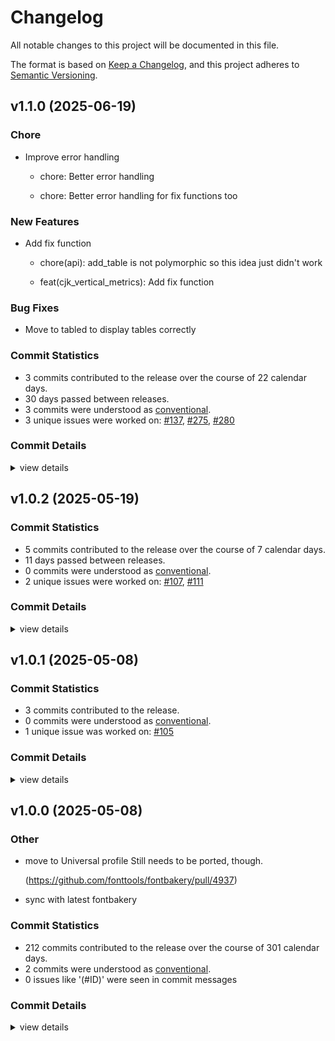 # Changelog

All notable changes to this project will be documented in this file.

The format is based on [Keep a Changelog](https://keepachangelog.com/en/1.0.0/),
and this project adheres to [Semantic Versioning](https://semver.org/spec/v2.0.0.html).

## v1.1.0 (2025-06-19)

### Chore

 - <csr-id-f44be5515dcaea17b96b1df7a4b11407561d0c17/> Improve error handling
   * chore: Better error handling
   
   * chore: Better error handling for fix functions too

### New Features

 - <csr-id-ea5107c15304c96b035aab80551ce8ddb7e7e98b/> Add fix function
   * chore(api): add_table is not polymorphic so this idea just didn't work
   
   * feat(cjk_vertical_metrics): Add fix function

### Bug Fixes

 - <csr-id-bc48fb1bc721e5b8b59780900e75c6e3ed177409/> Move to tabled to display tables correctly

### Commit Statistics

<csr-read-only-do-not-edit/>

 - 3 commits contributed to the release over the course of 22 calendar days.
 - 30 days passed between releases.
 - 3 commits were understood as [conventional](https://www.conventionalcommits.org).
 - 3 unique issues were worked on: [#137](https://github.com/fonttools/fontspector/issues/137), [#275](https://github.com/fonttools/fontspector/issues/275), [#280](https://github.com/fonttools/fontspector/issues/280)

### Commit Details

<csr-read-only-do-not-edit/>

<details><summary>view details</summary>

 * **[#137](https://github.com/fonttools/fontspector/issues/137)**
    - Move to tabled to display tables correctly ([`bc48fb1`](https://github.com/fonttools/fontspector/commit/bc48fb1bc721e5b8b59780900e75c6e3ed177409))
 * **[#275](https://github.com/fonttools/fontspector/issues/275)**
    - Improve error handling ([`f44be55`](https://github.com/fonttools/fontspector/commit/f44be5515dcaea17b96b1df7a4b11407561d0c17))
 * **[#280](https://github.com/fonttools/fontspector/issues/280)**
    - Add fix function ([`ea5107c`](https://github.com/fonttools/fontspector/commit/ea5107c15304c96b035aab80551ce8ddb7e7e98b))
</details>

## v1.0.2 (2025-05-19)

### Commit Statistics

<csr-read-only-do-not-edit/>

 - 5 commits contributed to the release over the course of 7 calendar days.
 - 11 days passed between releases.
 - 0 commits were understood as [conventional](https://www.conventionalcommits.org).
 - 2 unique issues were worked on: [#107](https://github.com/fonttools/fontspector/issues/107), [#111](https://github.com/fonttools/fontspector/issues/111)

### Commit Details

<csr-read-only-do-not-edit/>

<details><summary>view details</summary>

 * **[#107](https://github.com/fonttools/fontspector/issues/107)**
    - Move to fontations crate ([`da2830b`](https://github.com/fonttools/fontspector/commit/da2830ba694bf3379142a81dad043031e1c39f35))
 * **[#111](https://github.com/fonttools/fontspector/issues/111)**
    - Include most of the fixes from gftools-fix ([`2de6875`](https://github.com/fonttools/fontspector/commit/2de68751c8c4da8c29f9e46d444280cdf478c6b2))
 * **Uncategorized**
    - Release fontspector-profile-universal v1.0.2 ([`768ee53`](https://github.com/fonttools/fontspector/commit/768ee534822c8a8a9bce8cc6f80e8bc0a702d0ed))
    - Release fontspector-profile-googlefonts v1.0.2, fontspector-profile-universal v1.0.2 ([`d26f105`](https://github.com/fonttools/fontspector/commit/d26f105058189e6baa1ccd726d2151851e4e7d85))
    - Release fontspector-profile-opentype v1.0.2, fontspector-profile-googlefonts v1.0.2, fontspector-profile-universal v1.0.2 ([`fd2d019`](https://github.com/fonttools/fontspector/commit/fd2d0197d3918c1f74890b69fed4fe49ac8a3408))
</details>

## v1.0.1 (2025-05-08)

### Commit Statistics

<csr-read-only-do-not-edit/>

 - 3 commits contributed to the release.
 - 0 commits were understood as [conventional](https://www.conventionalcommits.org).
 - 1 unique issue was worked on: [#105](https://github.com/fonttools/fontspector/issues/105)

### Commit Details

<csr-read-only-do-not-edit/>

<details><summary>view details</summary>

 * **[#105](https://github.com/fonttools/fontspector/issues/105)**
    - Fix font_version parsing ([`cbf7b4b`](https://github.com/fonttools/fontspector/commit/cbf7b4bdd0cc30ddda32c919cbbae9a5e0e09cd2))
 * **Uncategorized**
    - Release fontspector-checkhelper v1.0.1, fontspector-profile-opentype v1.0.1, fontspector-profile-googlefonts v1.0.1, fontspector-profile-universal v1.0.1 ([`6ee7aed`](https://github.com/fonttools/fontspector/commit/6ee7aeda28e6961710b748e346cc1cc8c3e26b82))
    - Add changelogs ([`8b511ed`](https://github.com/fonttools/fontspector/commit/8b511eda27d0f3c7bb9e1f21d9749585e35c2fce))
</details>

## v1.0.0 (2025-05-08)

<csr-id-7cc0e15f42ffbf1d512f2fa50d42fe12ba3aca44/>
<csr-id-d7968d62b6271d79869a3ebf34c1d20365482c6c/>

### Other

 - <csr-id-7cc0e15f42ffbf1d512f2fa50d42fe12ba3aca44/> move to Universal profile
   Still needs to be ported, though.
   
   (https://github.com/fonttools/fontbakery/pull/4937)
 - <csr-id-d7968d62b6271d79869a3ebf34c1d20365482c6c/> sync with latest fontbakery

### Commit Statistics

<csr-read-only-do-not-edit/>

 - 212 commits contributed to the release over the course of 301 calendar days.
 - 2 commits were understood as [conventional](https://www.conventionalcommits.org).
 - 0 issues like '(#ID)' were seen in commit messages

### Commit Details

<csr-read-only-do-not-edit/>

<details><summary>view details</summary>

 * **Uncategorized**
    - Merge pull request #102 from fonttools/release-prep ([`e5435f4`](https://github.com/fonttools/fontspector/commit/e5435f4ab282338ccc818daca8dacf543de27022))
    - Prepare for release ([`7bc8c9f`](https://github.com/fonttools/fontspector/commit/7bc8c9ff57581c560d64c092c210255ab47247b7))
    - Read profile cargo files for release ([`5fe1c5a`](https://github.com/fonttools/fontspector/commit/5fe1c5aff636944c257ec25b19004426660db0c2))
    - Prep for 1.0.0 release ([`c1ef822`](https://github.com/fonttools/fontspector/commit/c1ef822c860b8dd53b363c9b69201981c75f757c))
    - Merge pull request #99 from fonttools/rich-metadata ([`dfd2c49`](https://github.com/fonttools/fontspector/commit/dfd2c49e542a5c5def5929c6c5e5dbd30e5015bb))
    - Stupid newline fix ([`1a30fa0`](https://github.com/fonttools/fontspector/commit/1a30fa05c32bf1e6cf0bfbf2f274a09f8170772e))
    - Merge pull request #96 from fonttools/non-ink-characters ([`1577008`](https://github.com/fonttools/fontspector/commit/15770084eaa140071658b5b6157ceb8174c8eb3a))
    - Move AnythingPen -> HasInkPen ([`3ca0531`](https://github.com/fonttools/fontspector/commit/3ca05318046d24109aa3404c9158c55ed9293159))
    - Merge pull request #88 from fonttools/reduce-false-positives ([`dcf298d`](https://github.com/fonttools/fontspector/commit/dcf298d93ad3abe68d4f520f8e980914eb74c008))
    - Only warn once per feature ([`18e2ccd`](https://github.com/fonttools/fontspector/commit/18e2ccd33a5ff938ffa30a0bb50f0c1bde080fe0))
    - Merge pull request #80 from fonttools/dependency-hell ([`b8ec37d`](https://github.com/fonttools/fontspector/commit/b8ec37d7d52f440fc2d6a9470ee2d3056df2d94c))
    - Reformat ([`ab0a4e4`](https://github.com/fonttools/fontspector/commit/ab0a4e4a5bbd316783438d0337782090a03e0a3f))
    - Use skrifa::raw instead of read_fonts, pin deps ([`76eacb7`](https://github.com/fonttools/fontspector/commit/76eacb755b79772e761b832b8fe8983af81e07fa))
    - Merge pull request #63 from LuxxxLucy/lucy-multiple-proposal-br ([`2d675d5`](https://github.com/fonttools/fontspector/commit/2d675d5bfe5cdb3de99e1a2cf8c65964c144bc52))
    - Add fontwerk check ([`c01b612`](https://github.com/fonttools/fontspector/commit/c01b612302e66f7da9d59e33f42f84e8ed345aea))
    - Unreachable_subsetting ([`3bd965f`](https://github.com/fonttools/fontspector/commit/3bd965f6874955e4a45fb782f50eaff3a6862997))
    - Warn about decomposing components in variable font ([`6984523`](https://github.com/fonttools/fontspector/commit/6984523892f273e660d0ab5f9af165b30de5fff8))
    - Allow for chaining hotfixes ([`9543e3d`](https://github.com/fonttools/fontspector/commit/9543e3da857864027bc6e69d86b52b2d6fd4500b))
    - Handle transforms correctly when decomposing ([`2ee4431`](https://github.com/fonttools/fontspector/commit/2ee44315895bac888a0520e1d6654d3e556e46df))
    - Make nested components fix depth first (still other problems to fix here) ([`0463a58`](https://github.com/fonttools/fontspector/commit/0463a586161221f4498b96df0068b1a97217ca13))
    - Update the checks ([`4110dcf`](https://github.com/fonttools/fontspector/commit/4110dcfd1c79131aea9893523b50e0b0bdfd2f95))
    - Hotfix nested components ([`f928774`](https://github.com/fonttools/fontspector/commit/f928774222d364f0fa48428fa16725139a282f54))
    - Latest read-fonts API ([`47a5310`](https://github.com/fonttools/fontspector/commit/47a531036503433ae38f78ef4fad98cf76536bf7))
    - Redo the way configuration files work to match fontbakery ([`bf2dac6`](https://github.com/fonttools/fontspector/commit/bf2dac6551472828c04519afe502440f870945f0))
    - Transform decomposed components hotfix ([`53583ba`](https://github.com/fonttools/fontspector/commit/53583ba214dcfbaac529391df056a5692d8ce4bb))
    - Use namecheck API ([`2be2e5d`](https://github.com/fonttools/fontspector/commit/2be2e5d8853687a1ae66916ad1d17713b5e6e302))
    - New clippy found new lints! ([`1933d0a`](https://github.com/fonttools/fontspector/commit/1933d0a7835610c4c59e2ca272696789320992e9))
    - Run cargo fmt ([`a97b2a9`](https://github.com/fonttools/fontspector/commit/a97b2a96d2ffbf6fab861b842096159d666a4dc9))
    - Neater repo organization (universal profile) ([`20504e5`](https://github.com/fonttools/fontspector/commit/20504e5488f0a59a01a6812f6cbb7cbec5c3d59b))
    - Hashbrown is just faster ([`dbf0907`](https://github.com/fonttools/fontspector/commit/dbf09072a4541938696440ef7a394dbc644146fc))
    - Oops missing checks ([`56a1792`](https://github.com/fonttools/fontspector/commit/56a1792cf3fed7fbc27b0c80725fa44585e0f10e))
    - Use profile builder in Universal profile ([`d42afd6`](https://github.com/fonttools/fontspector/commit/d42afd60144ed575f26cddcb42f4ba77d8bd4314))
    - Move alt_caron to universal ([`d3f4035`](https://github.com/fonttools/fontspector/commit/d3f4035c1b67c7749600d124e5e97f7fd0f19d2c))
    - Share some crates, add axis registry ([`683ec0e`](https://github.com/fonttools/fontspector/commit/683ec0eeb3a0b1d34fc13c4935d448489be0fd58))
    - Vttclean is now merged into unwanted_tables ([`1fbf4f8`](https://github.com/fonttools/fontspector/commit/1fbf4f841c2dc7dcb87c77bc81a956caddbc8e66))
    - Left to port: 'overlapping_path_segments' ([`8d4c2ea`](https://github.com/fonttools/fontspector/commit/8d4c2ea1e8504c4d69e75af2f219ba383c26d485))
    - Move to Universal profile ([`7cc0e15`](https://github.com/fonttools/fontspector/commit/7cc0e15f42ffbf1d512f2fa50d42fe12ba3aca44))
    - Varfont/duplexed_axis_reflow was already ported ([`8da0603`](https://github.com/fonttools/fontspector/commit/8da060360bc2d3709d671e7319bca281e7e174aa))
    - Googlefonts/varfont/bold_wght_coord => varfont/bold_wght_coord ([`c040fe0`](https://github.com/fonttools/fontspector/commit/c040fe032d87f2db4f2546f2b9ae53fc524c4181))
    - Migrate render_own_name to GoogleFonts profile ([`220d710`](https://github.com/fonttools/fontspector/commit/220d71044c2ee91c7ff7b78b71231b04a4e3bdcb))
    - No_debugging_tables was merged into unwanted_tables ([`03880af`](https://github.com/fonttools/fontspector/commit/03880af0747dff248a689cd085da1860ba6bdbb9))
    - [name/italic_names] on Universal profile seems to be Google Fonts specific ([`c9408e9`](https://github.com/fonttools/fontspector/commit/c9408e9fff0c0429c5fc3b4882560f45fe66b5fa))
    - Sort ([`48c0b78`](https://github.com/fonttools/fontspector/commit/48c0b7839da8e5b581ee022cabb0e638facfb81f))
    - Stat_has_axis_value_tables / inconsistencies_between_fvar_STAT ([`ed2aa43`](https://github.com/fonttools/fontspector/commit/ed2aa43f514c6f340a8db6a5b9924f4ebd431c55))
    - Opentype/gpos_kerning_info => gpos_kerning_info (Universal profile) ([`854af14`](https://github.com/fonttools/fontspector/commit/854af14cacb2c785ac5f27e8fc64bd2b8c966743))
    - Rename glyf_nested_components to nested_components ([`e3ec242`](https://github.com/fonttools/fontspector/commit/e3ec242efc48a0b936333e38078e47e90fd184c9))
    - Sync with latest fontbakery ([`d7968d6`](https://github.com/fonttools/fontspector/commit/d7968d62b6271d79869a3ebf34c1d20365482c6c))
    - Use cache to determine codepoints in font ([`0514efc`](https://github.com/fonttools/fontspector/commit/0514efcf5e99d3c157fad5795816183d8f84e091))
    - Hey, unique_glyphnames is unnecessary now ([`70db0ef`](https://github.com/fonttools/fontspector/commit/70db0eff4f05e27f3b69500e49b3598c0eb6a54a))
    - Remove noise ([`bbd6894`](https://github.com/fonttools/fontspector/commit/bbd6894ea17cf58f986826acf846b0cb3048dd51))
    - Expose the checks so docs can be built ([`911e557`](https://github.com/fonttools/fontspector/commit/911e55758ecf2fc7c21f62eb470f0d42c9668723))
    - Another super-long title ([`85c016b`](https://github.com/fonttools/fontspector/commit/85c016b610c66e7a35d89700114496e0609c5be7))
    - Don't use cmap manually, use skrifa ([`b2357df`](https://github.com/fonttools/fontspector/commit/b2357dfa77de6b2e1016dc5d812c036b929cf156))
    - Duplexed_axes_reflow urgh urgh urgh ([`d5ed74b`](https://github.com/fonttools/fontspector/commit/d5ed74b8bfea97aebfed0fa7e6b74e0237e5d424))
    - Isolate the *madness* behind an API function ([`8235ad1`](https://github.com/fonttools/fontspector/commit/8235ad10aa928c5d45e0bcc0f4b4b0ef09ee17ae))
    - Give up on that check ([`eaa5244`](https://github.com/fonttools/fontspector/commit/eaa52447ddc4a42e26b6430841a43026870d8a48))
    - Ligature carets ([`907d865`](https://github.com/fonttools/fontspector/commit/907d86521eb790c234ca8b471753549c400fdfad))
    - Contour_count ([`c4b7e2b`](https://github.com/fonttools/fontspector/commit/c4b7e2bd20bcb691b9dd431eedf8c2be962fc6ba))
    - Reorg profile ([`2e97ee1`](https://github.com/fonttools/fontspector/commit/2e97ee14fda61b24d055ad6f8cbd6c8a951189c9))
    - No fontdata_namecheck for WASM ([`3b0e5f0`](https://github.com/fonttools/fontspector/commit/3b0e5f03b889f4710c583c74ca46122312866260))
    - Wrong title ([`f3a66dc`](https://github.com/fonttools/fontspector/commit/f3a66dc110237463ab5bd25992ebcad49d20cfa0))
    - Fontdata_namecheck ([`669b9ad`](https://github.com/fonttools/fontspector/commit/669b9adc66079ae21bea5f9754c1e304cda62d17))
    - Tabular_kerning ([`8253254`](https://github.com/fonttools/fontspector/commit/8253254bbd099e1c4aee1f5ae63f749fc30b27d9))
    - Varfont_instances_in_order ([`b41e00a`](https://github.com/fonttools/fontspector/commit/b41e00a9d38998f8372bc487e8046989319436b2))
    - File_size ([`a74c5e4`](https://github.com/fonttools/fontspector/commit/a74c5e401c4f588dc27fa0a4cb8b839500c1b80d))
    - Vtt_volt_data, reorg profile ([`0de3e26`](https://github.com/fonttools/fontspector/commit/0de3e268cf9ecfd5c151c76add3e6d2755750d15))
    - Smallcaps_before_ligatures ([`b118298`](https://github.com/fonttools/fontspector/commit/b118298fcb50315f4c4b52132ed140b3f08b5673))
    - Missing_small_caps_glyphs implementation ([`2c585f4`](https://github.com/fonttools/fontspector/commit/2c585f41a61eab465923d584ed8a152c749e1404))
    - Use new GetSubstitutionMap trait ([`d43a5e2`](https://github.com/fonttools/fontspector/commit/d43a5e2945fbbf9ceb0ee1d6a53ec09e109e77d3))
    - Unreachable glyphs check ([`9d227ef`](https://github.com/fonttools/fontspector/commit/9d227efee1d5f39130813158c1be52f602b166e9))
    - Reorder profile ([`1c6cfeb`](https://github.com/fonttools/fontspector/commit/1c6cfeb9f7211965ad25edd8a8980f1c467e846f))
    - Improve reporting ([`6d9c838`](https://github.com/fonttools/fontspector/commit/6d9c8386979b699fd8da4ee46a0cf65ddc341bcc))
    - More dehinting ([`3edb308`](https://github.com/fonttools/fontspector/commit/3edb3086741e084900986211a8d1bb6e74d04331))
    - Bit more progress but stymied by the API ([`0512dbb`](https://github.com/fonttools/fontspector/commit/0512dbb630c1f46ce0749da5f37b5426bce61147))
    - Don't freetype on wasm ([`2e8740a`](https://github.com/fonttools/fontspector/commit/2e8740a79574151040092f41e19f18783127ac9f))
    - Freetype_rasterizer ([`faa2aba`](https://github.com/fonttools/fontspector/commit/faa2aba767a5404ef1cd5d2850b74d02eaa26a18))
    - Empty_letters ([`51b0b33`](https://github.com/fonttools/fontspector/commit/51b0b337b08ddd4391df6dbea58aa59a9eaf8be5))
    - Hinting_impact ([`5537d2a`](https://github.com/fonttools/fontspector/commit/5537d2a8245805bc2eaf41d70db8f55fcfcbdec9))
    - Legacy_accents ([`bedab08`](https://github.com/fonttools/fontspector/commit/bedab08451ca212e82560a75dc5831506f9810fc))
    - Math_signs_width ([`0a47714`](https://github.com/fonttools/fontspector/commit/0a47714d0fee21fab0149c0d1e82f7c08a45c657))
    - Rearrange some checks ([`d271eb0`](https://github.com/fonttools/fontspector/commit/d271eb022dfbf27ee90827ab01a10a1b5b23c3ce))
    - More micro-optimizations ([`7886854`](https://github.com/fonttools/fontspector/commit/788685487526a9d2d10a4b4466c59ebe307bd432))
    - Optimizations ([`2c52e34`](https://github.com/fonttools/fontspector/commit/2c52e3460b55d399054917b42b8a5c0eeb6a4ea7))
    - Optimizations ([`dc71848`](https://github.com/fonttools/fontspector/commit/dc7184813e71e56c302d84bb18a06f9ae37747c8))
    - Empty_glyph_on_gid1_for_colrv0 ([`483c66c`](https://github.com/fonttools/fontspector/commit/483c66ce8aca43af4d40ef4e649490176e03eff6))
    - Cjk_not_enough_glyphs ([`b40cc36`](https://github.com/fonttools/fontspector/commit/b40cc3684954fdc1c134f84f83a6b963c2900479))
    - Arabic_high_hamza ([`7b794ca`](https://github.com/fonttools/fontspector/commit/7b794ca4e377286722f2fb5724ccc4c05271461f))
    - Export a DEFAULT_LOCATION setting ([`1ab59e9`](https://github.com/fonttools/fontspector/commit/1ab59e9064181e168765ea3f6cab9d8a28ddac5c))
    - Move all pens to a utility module in checkapi ([`8f86fd5`](https://github.com/fonttools/fontspector/commit/8f86fd56087c660943f39957d5471d865d2755fd))
    - Tidy up universal profile ([`595db25`](https://github.com/fonttools/fontspector/commit/595db25e1f4804b91a28db3905248b328fdbd3f7))
    - Ckj_chws_feature ([`d79455a`](https://github.com/fonttools/fontspector/commit/d79455a0132e072bad3a08cd67acb715e801f375))
    - Fix warning about unused import ([`58660c1`](https://github.com/fonttools/fontspector/commit/58660c15d1f0f776efbd666e4f56ac4cb0977148))
    - Mandatory_glyphs (just notdef these days) ([`f041dee`](https://github.com/fonttools/fontspector/commit/f041deebbba37f3ca2403ed37e6e4b3b1149d485))
    - Typoascender_exceeds_agrave ([`cf38b4d`](https://github.com/fonttools/fontspector/commit/cf38b4d8b29043734100d9906af76c3b24473d55))
    - Smart_dropout ([`378482a`](https://github.com/fonttools/fontspector/commit/378482abb37f7bceea31ab9d424e3192d0f81f47))
    - Gpos7 ([`9448970`](https://github.com/fonttools/fontspector/commit/94489707017b9877b7c147d2e2df490328b74070))
    - Family and style max length ([`6a3a2df`](https://github.com/fonttools/fontspector/commit/6a3a2df4a1e8329c6e815370c5225de25a508f97))
    - Family_vertical_metrics ([`3e2be97`](https://github.com/fonttools/fontspector/commit/3e2be970c57992e566f1e95a90b9f43345cd14ad))
    - STAT_in_statics ([`d54f0df`](https://github.com/fonttools/fontspector/commit/d54f0dfb6d23161ff2bbb532cbd3949ba3c275ff))
    - Stat_strings ([`d8aea2f`](https://github.com/fonttools/fontspector/commit/d8aea2fb3891e4dfb66a0cc56610be7a95cdf020))
    - Family_win_ascent_and_descent ([`4eaddac`](https://github.com/fonttools/fontspector/commit/4eaddac11088b9b963e64acbe05778f8a0dc6299))
    - Update check to new API ([`22e9516`](https://github.com/fonttools/fontspector/commit/22e9516358cf82b4eb57dc9ac50106753451161c))
    - Dependency hell ([`83ec39e`](https://github.com/fonttools/fontspector/commit/83ec39e3a9cd61d63f8b3b6ce977dd66870283ce))
    - New “base has width” check ([`564e18c`](https://github.com/fonttools/fontspector/commit/564e18c8deb779f47474411927e6bdbe3427500b))
    - Reorder check list, reflecting recently ported checks ([`440d664`](https://github.com/fonttools/fontspector/commit/440d6645ad55917051c3535419a9cfb041392198))
    - Glyf_nested_components ([`e6f05b3`](https://github.com/fonttools/fontspector/commit/e6f05b316546036701df66c9d99067f50ea97601))
    - Color check tests ([`7b0d4a8`](https://github.com/fonttools/fontspector/commit/7b0d4a86b29570db2ef6baa5db2accdc58e99a27))
    - Name char restrictions ([`8ca7f3f`](https://github.com/fonttools/fontspector/commit/8ca7f3f03acdffc0fb2fad39d886b8b3aef732bd))
    - No mac entries ([`de8a783`](https://github.com/fonttools/fontspector/commit/de8a7835e16dc08505416798580248ba268305e9))
    - Two color tests ([`6830f15`](https://github.com/fonttools/fontspector/commit/6830f15d8f9268f4125850a8687f8fd109e955b6))
    - Unique_glyphnames ([`845f537`](https://github.com/fonttools/fontspector/commit/845f53797855d0a086e96adc90980a5142461472))
    - Oops missing ([`7343b74`](https://github.com/fonttools/fontspector/commit/7343b74b890c3cd54d1d83a0b2e841a4b2b0a348))
    - Cmap format 12 ([`9ba1a0e`](https://github.com/fonttools/fontspector/commit/9ba1a0e27a6c0a41ed7ba1703b04a3c3007102df))
    - Control chars ([`34fe8a8`](https://github.com/fonttools/fontspector/commit/34fe8a8426a79334e4b6377e84b952075ce946b7))
    - Typographic_family_name ([`f7cf15a`](https://github.com/fonttools/fontspector/commit/f7cf15ad462cc66e5647ffca9d1c5894eadca391))
    - Linegaps ([`1e2e501`](https://github.com/fonttools/fontspector/commit/1e2e501163c10ff27fe5edcd502dafe6e076bbfb))
    - Integer_ppem_if_hinted ([`7a41ac8`](https://github.com/fonttools/fontspector/commit/7a41ac8ef9a2cfbb66dc76e4f743970da7ba2fcb))
    - New check: unwanted_aat_tables ([`c692652`](https://github.com/fonttools/fontspector/commit/c6926527db87518ed1c8a106ced717fc74572df4))
    - Update legacy checks proposal field ([`ad3861e`](https://github.com/fonttools/fontspector/commit/ad3861e292ef2e1cbf118d5df8329c961123c90c))
    - Add interpolation issues check ([`7671c6b`](https://github.com/fonttools/fontspector/commit/7671c6bc9c045ff6842356ba5437d48ae3f3d313))
    - Os2_metrics_match_hhea ([`709ff4c`](https://github.com/fonttools/fontspector/commit/709ff4c79c9612a2df9abf89257dcde2e025c62a))
    - Soft_hyphen ([`b4cf4b5`](https://github.com/fonttools/fontspector/commit/b4cf4b5066eb5c861fa9e7253018ba1e95c3f7df))
    - Sfnt_version ([`000987b`](https://github.com/fonttools/fontspector/commit/000987bf46bba698c5558dda113b1629d89b3660))
    - Four more checkcs ([`8970345`](https://github.com/fonttools/fontspector/commit/8970345d53d7d388fa696be118ff74a870b29e0a))
    - More unwanted tables ([`38ea16d`](https://github.com/fonttools/fontspector/commit/38ea16dbb08a59c015e5c1d226dcb7ea185c6245))
    - Two more checks ([`567d91a`](https://github.com/fonttools/fontspector/commit/567d91a87f6e410d7927c6b66c1f5aa21e5afaf0))
    - Add stylistic set check ([`9e54b7a`](https://github.com/fonttools/fontspector/commit/9e54b7a8c61349c7b9698ca4a35b50a21744fb97))
    - Share itertools versions ([`71e6f81`](https://github.com/fonttools/fontspector/commit/71e6f81d35e3fbe8540a38ec532e382effa87459))
    - More tests ([`c0a40cd`](https://github.com/fonttools/fontspector/commit/c0a40cdb6b0c6bdf9b69ab807d99f69c0f9a1ea1))
    - Case mapping check ([`18d34bb`](https://github.com/fonttools/fontspector/commit/18d34bbf5e3902448e99d009d8e90a9fc9de95f0))
    - Whitespace widths check ([`11891cd`](https://github.com/fonttools/fontspector/commit/11891cd5e31e868945919759525b7a10cab8adb3))
    - Add whitespace ink check ([`1341cd5`](https://github.com/fonttools/fontspector/commit/1341cd5560280623016ddd55d15d82b28c1bb817))
    - Everyone gets unicode-properties! ([`6218042`](https://github.com/fonttools/fontspector/commit/621804215cf361f7d515be71b71e8bd84bc481d7))
    - Bump read/write/skrifa versions, dump font-types, deal with fallout ([`d2fd7e4`](https://github.com/fonttools/fontspector/commit/d2fd7e4be7f70b014776c6a56ec035b5156692c0))
    - Improve glyph name API - move unwraps into API lib ([`2a094be`](https://github.com/fonttools/fontspector/commit/2a094bea6bbe22e15320c521aebbe493f3bb4c3c))
    - Use read-fonts' glyph class constants ([`3c41053`](https://github.com/fonttools/fontspector/commit/3c41053289a71d555710a66acc7cfc61cc2402ab))
    - More passes ([`d61590b`](https://github.com/fonttools/fontspector/commit/d61590b39cc724ef546ff66ee5753c2a3d6815e3))
    - Rupee check ([`b720c74`](https://github.com/fonttools/fontspector/commit/b720c74f60efef8a183abb1457f31db3ed2a6002))
    - Move 'name/italic_names' to Universal profile. ([`0ce2aef`](https://github.com/fonttools/fontspector/commit/0ce2aef4e63fb53b278176bcb6516f86b6117e93))
    - Move 'name/no_copyright_on_description' to Universal profile. ([`0eaff9d`](https://github.com/fonttools/fontspector/commit/0eaff9d86043c79b29a3035722e1520fd67e6644))
    - Some leftovers from universal/opentype split ([`c71f0da`](https://github.com/fonttools/fontspector/commit/c71f0da94f981a4bc69bda022ad1a2039a17f0d9))
    - Merge pull request #15 from felipesanches/issue_14 ([`57a2274`](https://github.com/fonttools/fontspector/commit/57a2274c13a2ac02292eaf60ec37f7cb63098304))
    - Split profiles Universal and OpenType ([`72550af`](https://github.com/fonttools/fontspector/commit/72550af9c9c8f9a9f4dad37a52f789290b4f6fb8))
    - Several more checks ([`9512dfd`](https://github.com/fonttools/fontspector/commit/9512dfded101ee67c6c7413109db97517a783826))
    - Three more checks ([`35db31f`](https://github.com/fonttools/fontspector/commit/35db31f26fdf3640a5be7397e97bce6b5dd48906))
    - Weighted average check ([`4fe626b`](https://github.com/fonttools/fontspector/commit/4fe626bf621b1fb7dd8944289778eb5368a50bc0))
    - Fix to float parsing ([`0633a88`](https://github.com/fonttools/fontspector/commit/0633a88d5d3396600fe3908ada0608095c050579))
    - Rustfmt ([`44db2b0`](https://github.com/fonttools/fontspector/commit/44db2b0f70cf4ed96b1f43b7368d54a41fabccba))
    - Another one ([`1c082a3`](https://github.com/fonttools/fontspector/commit/1c082a37ad1ff30439dc45c9d990889d3cb66a8b))
    - Fix check ID ([`8a18ce0`](https://github.com/fonttools/fontspector/commit/8a18ce055d4fdab50d13cbc14e55d5eb9ed7a91b))
    - Error fixups ([`c5fba48`](https://github.com/fonttools/fontspector/commit/c5fba480c620ad99f9e4842900dc6879070a09a7))
    - Another check ([`172fea4`](https://github.com/fonttools/fontspector/commit/172fea494a2aef8530c9418c17f3a45d14ee6544))
    - A bunch more checks ([`c47194b`](https://github.com/fonttools/fontspector/commit/c47194b6132888d7a6e2372aff68c430dc909ffe))
    - Slant direction check ([`174c9a9`](https://github.com/fonttools/fontspector/commit/174c9a9831ae1476ee9ff89de1d9360a2aba0ab3))
    - Plus register some checks we forgot... ([`c52ca71`](https://github.com/fonttools/fontspector/commit/c52ca7144bae331e214e957151b06affdc9c16a4))
    - Another stat check ([`2fe9d95`](https://github.com/fonttools/fontspector/commit/2fe9d95670a75a10fbf2e124d5e4342cdf8011b3))
    - Mild speed improvement ([`c65ba86`](https://github.com/fonttools/fontspector/commit/c65ba8611d3f2d6e2a609cb0b0b2e5cde8a3bf24))
    - Rework Python bridge ([`e357d73`](https://github.com/fonttools/fontspector/commit/e357d73000b82b71ee93f28f71c5b16c5ca819d1))
    - Port another seven opentype checks ([`f11d58a`](https://github.com/fonttools/fontspector/commit/f11d58a7569cf32a15091880901923c49b62d534))
    - Empty result is a pass ([`c4cff3b`](https://github.com/fonttools/fontspector/commit/c4cff3b51774733b19e6cb83d9e6390e75ef284d))
    - Merge pull request #10 from felipesanches/more_checks_2024_sep_20 ([`8cfb898`](https://github.com/fonttools/fontspector/commit/8cfb898458a69666f439676be4d02e7f115bf7a0))
    - Code-tests for opentype/code_pages ([`77f0008`](https://github.com/fonttools/fontspector/commit/77f00085df2b7422c22f2f1e19707d2f2957065d))
    - Added code-tests for opentype/name/empty_records ([`432d0e3`](https://github.com/fonttools/fontspector/commit/432d0e3b9b47ab719499d7d13da28cf7976a6826))
    - Comment out unfinished check ([`cf856a1`](https://github.com/fonttools/fontspector/commit/cf856a183aa29344ef67384068b6f894998fb819))
    - Fixup ([`d5389fb`](https://github.com/fonttools/fontspector/commit/d5389fba16ed6dacea06ffba4487da12dc3db736))
    - Some name checks ([`12a4163`](https://github.com/fonttools/fontspector/commit/12a4163175d185d20568a982d6045a96f8a187ee))
    - Glyf table checks ([`0ef8110`](https://github.com/fonttools/fontspector/commit/0ef81104a58d51bf4c1adc959e45240e7d6aaaec))
    - Panose_familytype ([`2d10caf`](https://github.com/fonttools/fontspector/commit/2d10cafd4f35b31cdc2559d5f6078b174cc89fea))
    - Clippy ([`1a9d3b4`](https://github.com/fonttools/fontspector/commit/1a9d3b44c85bafd9c4e3ca903d7b07a8b037f639))
    - Merge pull request #9 from felipesanches/a_few_additional_ports_of_checks ([`16bc0b0`](https://github.com/fonttools/fontspector/commit/16bc0b01713e1ace3cf5aade9415614a2a39c488))
    - Split the registering of checks between opentype and universal profiles ([`a6a5e35`](https://github.com/fonttools/fontspector/commit/a6a5e3553aa6f1cc4f0a37a61334af984a6dc155))
    - New check: 'opentype/code_pages' ([`a2eb17c`](https://github.com/fonttools/fontspector/commit/a2eb17c953cf8fc634ca496b89d0a00dee747d36))
    - More checks! ([`65d31a3`](https://github.com/fonttools/fontspector/commit/65d31a31feea5b48e853d1962b2c122b65d79a6f))
    - Implement three more checks ([`6264892`](https://github.com/fonttools/fontspector/commit/6264892c82030579f178ca5421f36811589b0a86))
    - Merge pull request #6 from felipesanches/new_check_ids ([`4fdc7c5`](https://github.com/fonttools/fontspector/commit/4fdc7c52a7582dbc984f89d8d0b35f6a58748cbd))
    - Reorganization of profiles ([`d48de7a`](https://github.com/fonttools/fontspector/commit/d48de7a018f9b46ebf44fc03f6a3ce3d4ae486c4))
    - Update check-ID following FontBakery's new naming scheme ([`64e3e5d`](https://github.com/fonttools/fontspector/commit/64e3e5d452fec3f6c86cff9f34e33816951af3d5))
    - Another stat check ([`4ab581e`](https://github.com/fonttools/fontspector/commit/4ab581eb8cfeb8aebd9f7e3110b1334d7f5a2874))
    - Merge pull request #2 from felipesanches/new_check_arabic_spacing_symbols ([`e49cfed`](https://github.com/fonttools/fontspector/commit/e49cfed72bf775ee70d0abce5621a33c5a1cd299))
    - Simplify ([`c19cb45`](https://github.com/fonttools/fontspector/commit/c19cb45d6cb7a19c7272a81b00d3da831f4cd2bd))
    - Syntax and type fixes ([`d5082b2`](https://github.com/fonttools/fontspector/commit/d5082b25bb24c7dc5d811d670aa1f9c05f8b21c1))
    - Run rustfmt ([`fd0cbff`](https://github.com/fonttools/fontspector/commit/fd0cbffdbd2cc883e873f07cc0fad2ed4a7b6ba7))
    - Check that Arabic spacing symbols aren't classified as marks ([`dd4af2c`](https://github.com/fonttools/fontspector/commit/dd4af2c5e4631c1a1cba8815bb7368b346c23d8e))
    - A couple more checks ([`b8c42b4`](https://github.com/fonttools/fontspector/commit/b8c42b42a140065f264918c7ad1e9e8f42b128a5))
    - Move to the hellish procmacro ([`20d9a48`](https://github.com/fonttools/fontspector/commit/20d9a48838d57250cac9e84c8d7e00ac6359b4bd))
    - More universal/opentype checks ([`f5750bd`](https://github.com/fonttools/fontspector/commit/f5750bdf9cdfcf5b1e5fefb76bc34a600046b488))
    - Fencepost error ([`8f4e609`](https://github.com/fonttools/fontspector/commit/8f4e60982e9fffd5aebb145205d352b9be478bec))
    - Regexes are slow, use optimised glyph name access ([`7ba0913`](https://github.com/fonttools/fontspector/commit/7ba09133812a73d425dd35b1536e1fbdd811bdd2))
    - Checks for correctness of axis ranges ([`fc1c923`](https://github.com/fonttools/fontspector/commit/fc1c9238904fcef076689da65f2f402e24393dfb))
    - Space name checks ([`8735cea`](https://github.com/fonttools/fontspector/commit/8735cea7aa45490624dc204901f57c88e8108077))
    - Valid/unique glyph names check ([`dcbe80f`](https://github.com/fonttools/fontspector/commit/dcbe80f504e1105813454f0b0ea9e0d23ca18c59))
    - Make check implementation (one/all) an enum ([`d57b5c8`](https://github.com/fonttools/fontspector/commit/d57b5c8a08433ecb0ac60330c35df94a91461541))
    - Improve error/skip story, add fvar regular coords check ([`c23b8b0`](https://github.com/fonttools/fontspector/commit/c23b8b0eae9f7f97a15c2d70092196ab1175fe9b))
    - Tidy up dependencies ([`395112f`](https://github.com/fonttools/fontspector/commit/395112f646b53d446dd082174026fa3ce381f095))
    - Make checks serializable, add check flags ([`c4996e0`](https://github.com/fonttools/fontspector/commit/c4996e08b590d3710763c117b99d9df61b631e3e))
    - Rearrange run result struct, add subresult codenames/severity ([`2d99a2b`](https://github.com/fonttools/fontspector/commit/2d99a2b760b43d7cdf4630800d25493e0d7485a1))
    - Add configuration and check context ([`caeb4b7`](https://github.com/fonttools/fontspector/commit/caeb4b7478a4a51bd5130fe85eb7043758e2236d))
    - Improve display ([`27c29fd`](https://github.com/fonttools/fontspector/commit/27c29fdfe1ee02e8dc337e9542c288ca93efc0cb))
    - Merge pull request #5 from felipesanches/rationales_not_optional ([`ee113d9`](https://github.com/fonttools/fontspector/commit/ee113d98a0cb146a764163c6afeacae05f0ece9f))
    - Merge branch 'main' into rationales_not_optional ([`37122c3`](https://github.com/fonttools/fontspector/commit/37122c334183fa689fbe4f5617b1ca24e6abb95c))
    - Be (slightly) more grown-up about error handling ([`2818a76`](https://github.com/fonttools/fontspector/commit/2818a764da76b9acc2c33127cb156238dca970c1))
    - Rationale and proposal fields are not optional ([`752d559`](https://github.com/fonttools/fontspector/commit/752d5593f3c5a345a781f8b76e5907607bda7dbd))
    - Built-in profiles shouldn't pluginate ([`71cea65`](https://github.com/fonttools/fontspector/commit/71cea651e8556fa0ab1e119b25c39c6b52f0d1bd))
    - Add has_table utility ([`b7f43d1`](https://github.com/fonttools/fontspector/commit/b7f43d1021693e7f87c273271df00c9e7941c14e))
    - Allow included profiles, make registering profile a Result ([`4d7a296`](https://github.com/fonttools/fontspector/commit/4d7a296a76c2717c895784d8d1e795a1740a3859))
    - Improve log messages ([`774a638`](https://github.com/fonttools/fontspector/commit/774a638bb974b087f48dbfbc624a0ea91b6ede6d))
    - Add fixes ([`248f457`](https://github.com/fonttools/fontspector/commit/248f457d99f5352940f287d2c75e2d8b540f7048))
    - Update fontread/write dependencies ([`83a2abc`](https://github.com/fonttools/fontspector/commit/83a2abcf0ce9c4a3a2fe6d3fd4fc5c28862a3824))
    - Make check registry a map ([`44aae7b`](https://github.com/fonttools/fontspector/commit/44aae7bdc987e6a01587fcfd38dabb5fdfdeadd8))
    - Use a prelude ([`fb66913`](https://github.com/fonttools/fontspector/commit/fb669139300ca7e671ee2af8b47ba8f9e6ccfdd3))
    - Tidy lots of things up, allow pluggable file types ([`1651816`](https://github.com/fonttools/fontspector/commit/1651816d634137e319925acb9dc33da66ccf38e9))
    - Rename workspace members ([`f97a39a`](https://github.com/fonttools/fontspector/commit/f97a39a80faf667006de20741f14e7736c5a966c))
</details>

